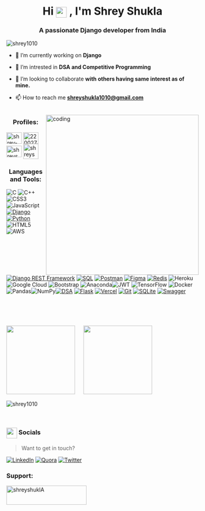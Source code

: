 <h1 align="center">Hi <img src="https://emojis.slackmojis.com/emojis/images/1579216111/7550/pikachu_wave.gif?1579216111" align="center" width="28" /> , I'm Shrey Shukla</h1>
<h3 align="center">A passionate Django developer from India</h3>

<p align="left"> <img src="https://komarev.com/ghpvc/?username=shrey1010&label=Profile%20views&color=0e75b6&style=flat" alt="shrey1010" /> </p>

- 🔭 I’m currently working on **Django**

- 🔭 I’m intrested in  **DSA and Competitive Programming**

- 👯 I’m looking to collaborate **with others having same interest as of mine.**

- 📫 How to reach me **shreyshukla1010@gmail.com**
<br><br>
<img align="right" alt="coding" height ="420" width="400" src="https://media3.giphy.com/media/qgQUggAC3Pfv687qPC/200.webp?cid=ecf05e471qgdf8i7v5z0emqlyaq7jdyslhhk676xemwy9iwr&ep=v1_gifs_search&rid=200.webp&ct=g">

<h3 align="center">Profiles:</h3>
<p align="left">
<a href="https://linkedin.com/in/shrey-shukla-9a7473207/" target="blank"><img align="center" src="https://raw.githubusercontent.com/rahuldkjain/github-profile-readme-generator/master/src/images/icons/Social/linked-in-alt.svg" alt="shrey-shukla-9a7473207/" height="30" width="40" /></a>
<a href="https://stackoverflow.com/users/22002737/shrey-shukla" target="blank"><img align="center" src="https://raw.githubusercontent.com/rahuldkjain/github-profile-readme-generator/master/src/images/icons/Social/stack-overflow.svg" alt="22002737/shrey-shukla" height="30" width="40" /></a>
<a href="https://www.leetcode.com/shreyshukla1010/" target="blank"><img align="center" src="https://raw.githubusercontent.com/rahuldkjain/github-profile-readme-generator/master/src/images/icons/Social/leet-code.svg" alt="shreyshukla1010/" height="30" width="40" /></a>
<a href="https://auth.geeksforgeeks.org/user/shreyshukla1010/practice" target="blank"><img align="center" src="https://raw.githubusercontent.com/rahuldkjain/github-profile-readme-generator/master/src/images/icons/Social/geeks-for-geeks.svg" alt="shreyshukla1010/practice" height="40" width="40" /></a>
</p>

<h3 align="center">Languages and Tools:</h3>

![C](https://img.shields.io/badge/c-%2300599C.svg?style=for-the-badge&logo=c&logoColor=white) ![C++](https://img.shields.io/badge/c++-%2300599C.svg?style=for-the-badge&logo=c%2B%2B&logoColor=white) ![CSS3](https://img.shields.io/badge/css3-%231572B6.svg?style=for-the-badge&logo=css3&logoColor=white) ![JavaScript](https://img.shields.io/badge/javascript-%23323330.svg?style=for-the-badge&logo=javascript&logoColor=%23F7DF1E)[![Django](https://img.shields.io/badge/django-%23092E20.svg?style=for-the-badge&logo=django&logoColor=white)](https://www.djangoproject.com/)
[![Python](https://img.shields.io/badge/python-%233776AB.svg?style=for-the-badge&logo=python&logoColor=white)](https://www.python.org/) ![HTML5](https://img.shields.io/badge/html5-%23E34F26.svg?style=for-the-badge&logo=html5&logoColor=white) ![AWS](https://img.shields.io/badge/AWS-%23FF9900.svg?style=for-the-badge&logo=amazon-aws&logoColor=white)[![Django REST Framework](https://img.shields.io/badge/Django_REST_Framework-%23092E20.svg?style=for-the-badge&logo=django&logoColor=white)](https://www.django-rest-framework.org/)
[![SQL](https://img.shields.io/badge/SQL-%23003B57.svg?style=for-the-badge&logo=sqlite&logoColor=white)](https://en.wikipedia.org/wiki/SQL)
[![Postman](https://img.shields.io/badge/Postman-%23FF6C37.svg?style=for-the-badge&logo=postman&logoColor=white)](https://www.postman.com/)
[![Figma](https://img.shields.io/badge/Figma-%23F24E1E.svg?style=for-the-badge&logo=figma&logoColor=white)](https://www.figma.com/)
[![Redis](https://img.shields.io/badge/Redis-%23DC382D.svg?style=for-the-badge&logo=redis&logoColor=white)](https://redis.io/) ![Heroku](https://img.shields.io/badge/heroku-%23430098.svg?style=for-the-badge&logo=heroku&logoColor=white) ![Google Cloud](https://img.shields.io/badge/Google%20Cloud-%234285F4.svg?style=for-the-badge&logo=google-cloud&logoColor=white) ![Bootstrap](https://img.shields.io/badge/bootstrap-%23563D7C.svg?style=for-the-badge&logo=bootstrap&logoColor=white) ![Anaconda](https://img.shields.io/badge/Anaconda-%2344A833.svg?style=for-the-badge&logo=anaconda&logoColor=white)![JWT](https://img.shields.io/badge/JWT-black?style=for-the-badge&logo=JSON%20web%20tokens) ![TensorFlow](https://img.shields.io/badge/TensorFlow-%23FF6F00.svg?style=for-the-badge&logo=TensorFlow&logoColor=white) ![Docker](https://img.shields.io/badge/docker-%230db7ed.svg?style=for-the-badge&logo=docker&logoColor=white)  ![Pandas](https://img.shields.io/badge/pandas-%23150458.svg?style=for-the-badge&logo=pandas&logoColor=white)![NumPy](https://img.shields.io/badge/numpy-%23013243.svg?style=for-the-badge&logo=numpy&logoColor=white)[![DSA](https://img.shields.io/badge/Data_Structures_and_Algorithms-%2300758F.svg?style=for-the-badge)](https://en.wikipedia.org/wiki/Data_structure)
[![Flask](https://img.shields.io/badge/Flask-%23000000.svg?style=for-the-badge&logo=flask&logoColor=white)](https://flask.palletsprojects.com/)
[![Vercel](https://img.shields.io/badge/Vercel-%23000000.svg?style=for-the-badge&logo=vercel&logoColor=white)](https://vercel.com/)
[![Git](https://img.shields.io/badge/Git-%23F05032.svg?style=for-the-badge&logo=git&logoColor=white)](https://git-scm.com/)
[![SQLite](https://img.shields.io/badge/SQLite-%23003B57.svg?style=for-the-badge&logo=sqlite&logoColor=white)](https://www.sqlite.org/)
[![Swagger](https://img.shields.io/badge/Swagger-%2385EA2D.svg?style=for-the-badge&logo=swagger&logoColor=white)](https://swagger.io/)
<br><br>


<br><br><br>
<img height="180em" src="https://github-readme-stats.vercel.app/api?username=shrey1010&show_icons=true&hide_border=true&&count_private=true&include_all_commits=true" /> &emsp; <img height="180em" src="https://github-readme-stats.vercel.app/api/top-langs/?username=shrey1010&layout=compact&show_icons=true" />
<br>

<p><img align="center" src="https://github-readme-streak-stats.herokuapp.com/?user=shrey1010&" alt="shrey1010" /></p>
<br>

<H3><img src="https://emojis.slackmojis.com/emojis/images/1579216111/7550/pikachu_wave.gif?1579216111" align="center" width="28" /> Socials </H3>

> Want to get in touch?

[![LinkedIn](https://img.shields.io/badge/LinkedIn-%230077B5.svg?logo=linkedin&logoColor=white)](https://www.linkedin.com/in/shrey-shukla-9a7473207/) 
[![Quora](https://img.shields.io/badge/Quora-%23B92B27.svg?logo=Quora&logoColor=white)](https://www.quora.com/profile/Shrey-Shukla-39) 
[![Twitter](https://img.shields.io/badge/Twitter-1DA1F2?logo=twitter&logoColor=white)](https://twitter.com/shreyshukla)


<h3 align="left">Support:</h3>
<p><a href="https://www.buymeacoffee.com/shreyshuklA"> <img align="left" src="https://cdn.buymeacoffee.com/buttons/v2/default-yellow.png" height="50" width="210" alt="shreyshuklA" /></a></p><br><br>


